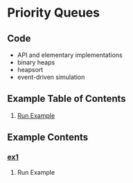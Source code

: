 # Priority Queues

## Code
  * API and elementary implementations
  * binary heaps
  * heapsort
  * event-driven simulation

## Example Table of Contents
  1. [Run Example](#ex1)

## Example Contents
### [ex1](#example-contents)
1. Run Example

